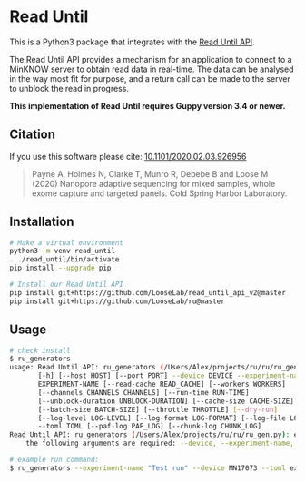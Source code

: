 Read Until
==========

This is a Python3 package that integrates with the 
[Read Until API](https://github.com/nanoporetech/read_until_api).

The Read Until API provides a mechanism for an application to connect to a
MinKNOW server to obtain read data in real-time. The data can be analysed in the
way most fit for purpose, and a return call can be made to the server to unblock
the read in progress.

**This implementation of Read Until requires Guppy version 3.4 or newer.**

Citation
--------
If you use this software please cite: [10.1101/2020.02.03.926956](https://dx.doi.org/10.1101/2020.02.03.926956)

> Payne A, Holmes N, Clarke T, Munro R, Debebe B and Loose M (2020) Nanopore adaptive sequencing for mixed samples, whole exome capture and targeted panels. Cold Spring Harbor Laboratory.

Installation
------------

```bash
# Make a virtual environment
python3 -m venv read_until
. ./read_until/bin/activate
pip install --upgrade pip

# Install our Read Until API
pip install git+https://github.com/LooseLab/read_until_api_v2@master
pip install git+https://github.com/LooseLab/ru@master
```

Usage
-----

```bash
# check install
$ ru_generators
usage: Read Until API: ru_generators (/Users/Alex/projects/ru/ru/ru_gen.py)
       [-h] [--host HOST] [--port PORT] --device DEVICE --experiment-name
       EXPERIMENT-NAME [--read-cache READ_CACHE] [--workers WORKERS]
       [--channels CHANNELS CHANNELS] [--run-time RUN-TIME]
       [--unblock-duration UNBLOCK-DURATION] [--cache-size CACHE-SIZE]
       [--batch-size BATCH-SIZE] [--throttle THROTTLE] [--dry-run]
       [--log-level LOG-LEVEL] [--log-format LOG-FORMAT] [--log-file LOG-FILE]
       --toml TOML [--paf-log PAF_LOG] [--chunk-log CHUNK_LOG]
Read Until API: ru_generators (/Users/Alex/projects/ru/ru/ru_gen.py): error: 
    the following arguments are required: --device, --experiment-name, --toml

# example run command:
$ ru_generators --experiment-name "Test run" --device MN17073 --toml example.toml --log-file RU_log.log
```
